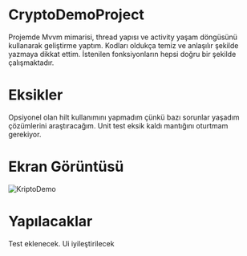 # CryptoDemoProject
Projemde Mvvm mimarisi, thread yapısı ve activity yaşam döngüsünü kullanarak geliştirme yaptım. Kodları oldukça temiz ve anlaşılır şekilde yazmaya dikkat ettim. İstenilen fonksiyonların hepsi doğru bir şekilde çalışmaktadır.
# Eksikler
Opsiyonel olan hilt kullanımını yapmadım çünkü bazı sorunlar  yaşadım çözümlerini araştıracağım.
Unit test eksik kaldı mantığını oturtmam gerekiyor.
# Ekran Görüntüsü
![KriptoDemo](https://user-images.githubusercontent.com/27029629/126983156-85d13c88-0940-4d45-9732-0d0a148c9aab.gif)
# Yapılacaklar
Test eklenecek.
Ui iyileştirilecek

